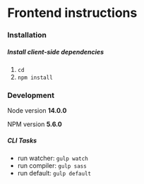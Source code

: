 # Frontend instructions

### Installation


##### Install client-side dependencies

1. `cd `
1. `npm install`

### Development

Node version **14.0.0**

NPM version **5.6.0**

##### CLI Tasks

- run watcher: ```gulp watch```
- run compiler: ```gulp sass```
- run default: ```gulp default```
